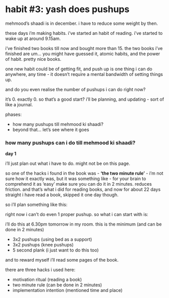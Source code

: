 # habit #3: yash does pushups

mehmood’s shaadi is in december. i have to reduce some weight by then. 

these days i’m making habits. i’ve started an habit of reading. i’ve started to wake up at around 9.15am. 

i’ve finished two books till now and bought more than 15. the two books i’ve finished are um… you might have guessed it, atomic habits, and the power of habit. pretty nice books. 

one new habit could be of getting fit, and push up is one thing i can do anywhere, any time - it doesn’t require a mental bandwidth of setting things up. 

and do you even realise the number of pushups i can do right now? 

it’s 0. exactly 0. so that’s a good start? i’ll be planning, and updating - sort of like a journal. 

phases: 

- how many pushups till mehmood ki shaadi?
- beyond that… let’s see where it goes

### how many pushups can i do till mehmood ki shaadi?

**day 1**

i’ll just plan out what i have to do. might not be on this page. 

so one of the hacks i found in the book was - **‘the two minute rule’**  - i’m not sure how it exactly was, but it was something like - for your brain to comprehend it as ‘easy’ make sure you can do it in 2 minutes. reduces friction. and that’s what i did for reading books, and now for about 22 days straight i have read a book, skipped it one day though. 

so i’ll plan something like this: 

right now i can’t do even 1 proper pushup. so what i can start with is: 

i’ll do this at 6.30pm tomorrow in my room. this is the minimum (and can be done in 2 minutes) 

- 3x2 pushups (using bed as a support)
- 3x2 pushups (knee pushups)
- 5 second plank (i just want to do this too)

and to reward myself i’ll read some pages of the book. 

there are three hacks i used here: 

- motivation ritual (reading a book)
- two minute rule (can be done in 2 minutes)
- implementation intention (mentioned time and place)